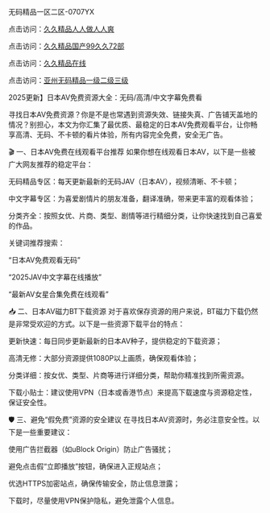 无码精品一区二区-0707YX

点击访问：<a href="https://bsdf-5f5.pages.dev/">久久精品人人做人人爽</a>

点击访问：<a href="https://bsdf-5f5.pages.dev/">久久精品国产99久久72部</a>

点击访问：<a href="https://bsdf-5f5.pages.dev/">久久精品在线</a>

点击访问：<a href="https://bsdf-5f5.pages.dev/">亚州无码精品一级二级三级</a>

2025更新】日本AV免费资源大全：无码/高清/中文字幕免费看

寻找日本AV免费资源？你是不是也常遇到资源失效、链接失真、广告铺天盖地的情况？别担心，本文为你汇集了最优质、最稳定的日本AV免费观看平台，让你畅享高清、无码、不卡顿的看片体验，所有内容完全免费，安全无广告。

🎬 一、日本AV免费在线观看平台推荐
如果你想在线观看日本AV，以下是一些被广大网友推荐的稳定平台：

无码精品专区：每天更新最新的无码JAV（日本AV），视频清晰、不卡顿；

中文字幕专区：为喜爱剧情片的朋友准备，翻译准确，带来更丰富的观看体验；

分类齐全：按照女优、片商、类型、剧情等进行精细分类，让你快速找到自己喜爱的作品。

关键词推荐搜索：

“日本AV免费观看无码”

“2025JAV中文字幕在线播放”

“最新AV女星合集免费在线观看”


📥 二、日本AV磁力BT下载资源
对于喜欢保存资源的用户来说，BT磁力下载仍然是非常受欢迎的方式。以下是一些资源下载平台的特点：

更新快速：每日同步更新最新的日本AV种子，提供稳定的下载资源；

高清无修：大部分资源提供1080P以上画质，确保观看体验；

分类详细：按女优、类型、片商等进行详细分类，帮助你精准找到所需资源。

下载小贴士：建议使用VPN（日本或香港节点）来提高下载速度与资源稳定性，保证安全性。

🛡️ 三、避免“假免费”资源的安全建议
在寻找日本AV资源时，务必注意安全性。以下是一些重要建议：

使用广告拦截器（如uBlock Origin）防止广告骚扰；

避免点击假“立即播放”按钮，确保进入正规站点；

优选HTTPS加密站点，确保传输安全，防止信息泄露；

下载时，尽量使用VPN保护隐私，避免泄露个人信息。

<span style="display:none;">[Canonical link] https://github.com/nhan20250707/nhan12 ）</span>
